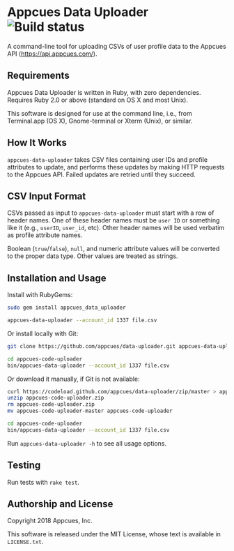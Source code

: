 # Appcues Data Uploader <img src="https://travis-ci.com/appcues/data-uploader.svg?branch=master" alt="Build status">

A command-line tool for uploading CSVs of user profile data to the
Appcues API (https://api.appcues.com/).

## Requirements

Appcues Data Uploader is written in Ruby, with zero dependencies.
Requires Ruby 2.0 or above (standard on OS X and most Unix).

This software is designed for use at the command line, i.e.,
from Terminal.app (OS X), Gnome-terminal or Xterm (Unix), or similar.

## How It Works

`appcues-data-uploader` takes CSV files containing user IDs and
profile attributes to update, and performs these updates by making
HTTP requests to the Appcues API.  Failed updates are retried until
they succeed.

## CSV Input Format

CSVs passed as input to `appcues-data-uploader` must start with
a row of header names.  One of these header names must be `user ID`
or something like it (e.g., `userID`, `user_id`, etc).  Other header
names will be used verbatim as profile attribute names.

Boolean (`true`/`false`), `null`, and numeric attribute values will
be converted to the proper data type.  Other values are treated as
strings.

## Installation and Usage

Install with RubyGems:

```bash
sudo gem install appcues_data_uploader

appcues-data-uploader --account_id 1337 file.csv
```

Or install locally with Git:

```bash
git clone https://github.com/appcues/data-uploader.git appcues-data-uploader

cd appcues-code-uploader
bin/appcues-data-uploader --account_id 1337 file.csv
```

Or download it manually, if Git is not available:

```bash
curl https://codeload.github.com/appcues/data-uploader/zip/master > appcues-code-uploader.zip
unzip appcues-code-uploader.zip
rm appcues-code-uploader.zip
mv appcues-code-uploader-master appcues-code-uploader

cd appcues-code-uploader
bin/appcues-data-uploader --account_id 1337 file.csv
```

Run `appcues-data-uploader -h` to see all usage options.

## Testing

Run tests with `rake test`.

## Authorship and License

Copyright 2018 Appcues, Inc.

This software is released under the MIT License, whose text is
available in `LICENSE.txt`.
